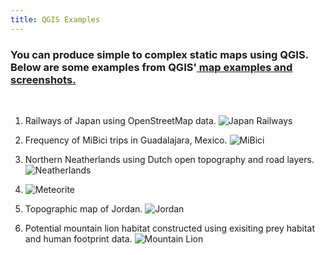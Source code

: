```yaml
---
title: QGIS Examples
---
```


<h3 text-align="left">You can produce simple to complex static maps using QGIS. Below are some examples from QGIS'<a href="https://qgis.org/en/site/about/screenshots.html"> map examples and screenshots.</a></h3>

<br>

1. Railways of Japan using OpenStreetMap data. ![Japan Railways](/qgis/img/japan_railways.png)


2. Frequency of MiBici trips in Guadalajara, Mexico. ![MiBici](/qgis/img/guadalajara.png)


3. Northern Neatherlands using Dutch open topography and road layers. ![Neatherlands](/qgis/img/groningen.png)


4. ![Meteorite](/qgis/img/meteorite.png)


5. Topographic map of Jordan. ![Jordan](/qgis/img/jordan.jpg)


6. Potential mountain lion habitat constructed using exisiting prey habitat and human footprint data. ![Mountain Lion](/qgis/img/mountain_lion.jpg)
